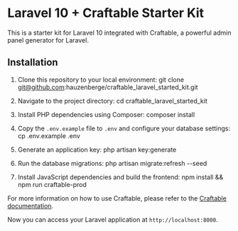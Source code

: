 # Laravel 10 + Craftable Starter Kit

This is a starter kit for Laravel 10 integrated with Craftable, a powerful admin panel generator for Laravel.

## Installation

1. Clone this repository to your local environment: git clone git@github.com:hauzenberge/craftable_laravel_started_kit.git


2. Navigate to the project directory: cd craftable_laravel_started_kit

3. Install PHP dependencies using Composer: composer install
 
4. Copy the `.env.example` file to `.env` and configure your database settings: cp .env.example .env

5. Generate an application key: php artisan key:generate


6. Run the database migrations: php artisan migrate:refresh --seed


7. Install JavaScript dependencies and build the frontend: npm install && npm run craftable-prod


For more information on how to use Craftable, please refer to the [Craftable documentation](https://getcraftable.com/docs/7.0).

Now you can access your Laravel application at `http://localhost:8000`.
